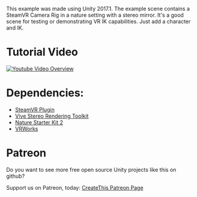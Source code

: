 This example was made using Unity 2017.1. The example scene contains a SteamVR Camera Rig in a nature setting with a stereo mirror. It's a good scene for testing or demonstrating VR IK capabilities. Just add a character and IK.

# Tutorial Video

[![Youtube Video Overview](https://img.youtube.com/vi/45OqxsAdJ3I/0.jpg)](https://www.youtube.com/watch?v=45OqxsAdJ3I)

# Dependencies:
- [SteamVR Plugin](https://www.assetstore.unity3d.com/#!/content/32647?aid=1100l35sb)
- [Vive Stereo Rendering Toolkit](https://www.assetstore.unity3d.com/#!/content/71255?aid=1100l35sb)
- [Nature Starter Kit 2](https://www.assetstore.unity3d.com/#!/content/52977?aid=1100l35sb)
- [VRWorks](https://www.assetstore.unity3d.com/#!/content/83505?aid=1100l35sb)

# Patreon
Do you want to see more free open source Unity projects like this on github?

Support us on Patreon, today: [CreateThis Patreon Page](https://www.patreon.com/createthis)
